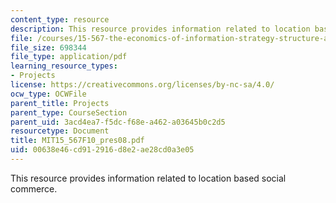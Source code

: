 ```yaml
---
content_type: resource
description: This resource provides information related to location based social commerce.
file: /courses/15-567-the-economics-of-information-strategy-structure-and-pricing-fall-2010/00638e46cd912916d8e2ae28cd0a3e05_MIT15_567F10_pres08.pdf
file_size: 698344
file_type: application/pdf
learning_resource_types:
- Projects
license: https://creativecommons.org/licenses/by-nc-sa/4.0/
ocw_type: OCWFile
parent_title: Projects
parent_type: CourseSection
parent_uid: 3acd4ea7-f5dc-f68e-a462-a03645b0c2d5
resourcetype: Document
title: MIT15_567F10_pres08.pdf
uid: 00638e46-cd91-2916-d8e2-ae28cd0a3e05
---
```

This resource provides information related to location based social commerce.